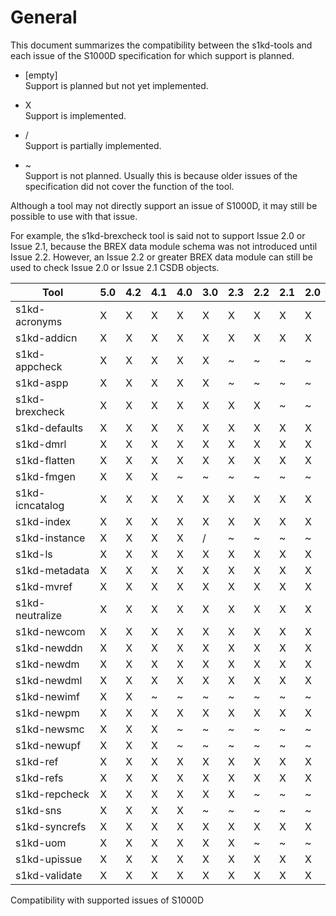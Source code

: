 # General

This document summarizes the compatibility between the s1kd-tools and
each issue of the S1000D specification for which support is planned.

  - \[empty\]  
    Support is planned but not yet implemented.

  - X  
    Support is implemented.

  - /  
    Support is partially implemented.

  - \~  
    Support is not planned. Usually this is because older issues of the
    specification did not cover the function of the tool.

<div class="note">

Although a tool may not directly support an issue of S1000D, it may
still be possible to use with that issue.

For example, the s1kd-brexcheck tool is said not to support Issue 2.0 or
Issue 2.1, because the BREX data module schema was not introduced until
Issue 2.2. However, an Issue 2.2 or greater BREX data module can still
be used to check Issue 2.0 or Issue 2.1 CSDB objects.

</div>

| Tool            | 5.0 | 4.2 | 4.1 | 4.0 | 3.0 | 2.3 | 2.2 | 2.1 | 2.0 |
| --------------- | --- | --- | --- | --- | --- | --- | --- | --- | --- |
| s1kd-acronyms   | X   | X   | X   | X   | X   | X   | X   | X   | X   |
| s1kd-addicn     | X   | X   | X   | X   | X   | X   | X   | X   | X   |
| s1kd-appcheck   | X   | X   | X   | X   | X   | \~  | \~  | \~  | \~  |
| s1kd-aspp       | X   | X   | X   | X   | X   | \~  | \~  | \~  | \~  |
| s1kd-brexcheck  | X   | X   | X   | X   | X   | X   | X   | \~  | \~  |
| s1kd-defaults   | X   | X   | X   | X   | X   | X   | X   | X   | X   |
| s1kd-dmrl       | X   | X   | X   | X   | X   | X   | X   | X   | X   |
| s1kd-flatten    | X   | X   | X   | X   | X   | X   | X   | X   | X   |
| s1kd-fmgen      | X   | X   | X   | \~  | \~  | \~  | \~  | \~  | \~  |
| s1kd-icncatalog | X   | X   | X   | X   | X   | X   | X   | X   | X   |
| s1kd-index      | X   | X   | X   | X   | X   | X   | X   | X   | X   |
| s1kd-instance   | X   | X   | X   | X   | /   | \~  | \~  | \~  | \~  |
| s1kd-ls         | X   | X   | X   | X   | X   | X   | X   | X   | X   |
| s1kd-metadata   | X   | X   | X   | X   | X   | X   | X   | X   | X   |
| s1kd-mvref      | X   | X   | X   | X   | X   | X   | X   | X   | X   |
| s1kd-neutralize | X   | X   | X   | X   | X   | X   | X   | X   | X   |
| s1kd-newcom     | X   | X   | X   | X   | X   | X   | X   | X   | X   |
| s1kd-newddn     | X   | X   | X   | X   | X   | X   | X   | X   | X   |
| s1kd-newdm      | X   | X   | X   | X   | X   | X   | X   | X   | X   |
| s1kd-newdml     | X   | X   | X   | X   | X   | X   | X   | X   | X   |
| s1kd-newimf     | X   | X   | \~  | \~  | \~  | \~  | \~  | \~  | \~  |
| s1kd-newpm      | X   | X   | X   | X   | X   | X   | X   | X   | X   |
| s1kd-newsmc     | X   | X   | X   | \~  | \~  | \~  | \~  | \~  | \~  |
| s1kd-newupf     | X   | X   | X   | \~  | \~  | \~  | \~  | \~  | \~  |
| s1kd-ref        | X   | X   | X   | X   | X   | X   | X   | X   | X   |
| s1kd-refs       | X   | X   | X   | X   | X   | X   | X   | X   | X   |
| s1kd-repcheck   | X   | X   | X   | X   | X   | X   | \~  | \~  | \~  |
| s1kd-sns        | X   | X   | X   | X   | \~  | \~  | \~  | \~  | \~  |
| s1kd-syncrefs   | X   | X   | X   | X   | X   | X   | X   | X   | X   |
| s1kd-uom        | X   | X   | X   | X   | X   | X   | \~  | \~  | \~  |
| s1kd-upissue    | X   | X   | X   | X   | X   | X   | X   | X   | X   |
| s1kd-validate   | X   | X   | X   | X   | X   | X   | X   | X   | X   |

Compatibility with supported issues of S1000D

